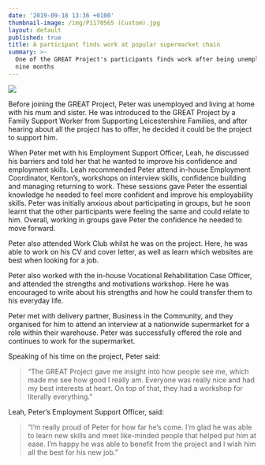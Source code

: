```yaml
---
date: '2019-09-18 13:36 +0100'
thumbnail-image: /img/P1170565 (Custom).jpg
layout: default
published: true
title: A participant finds work at popular supermarket chain
summary: >-
  One of the GREAT Project's participants finds work after being unemployed for
  nine months
---
```

![]({{site.baseurl}}/img/P1170565%20(Custom)%20(1).jpg)

Before joining the GREAT Project, Peter was unemployed and living at home with his mum and sister. He was introduced to the GREAT Project by a Family Support Worker from Supporting Leicestershire Families, and after hearing about all the project has to offer, he decided it could be the project to support him. 

When Peter met with his Employment Support Officer, Leah, he discussed his barriers and told her that he wanted to improve his confidence and employment skills. Leah recommended Peter attend in-house Employment Coordinator, Kenton’s, workshops on interview skills, confidence building and managing returning to work. These sessions gave Peter the essential knowledge he needed to feel more confident and improve his employability skills. Peter was initially anxious about participating in groups, but he soon learnt that the other participants were feeling the same and could relate to him. Overall, working in groups gave Peter the confidence he needed to move forward. 

Peter also attended Work Club whilst he was on the project. Here, he was able to work on his CV and cover letter, as well as learn which websites are best when looking for a job. 

Peter also worked with the in-house Vocational Rehabilitation Case Officer, and attended the strengths and motivations workshop. Here he was encouraged to write about his strengths and how he could transfer them to his everyday life. 

Peter met with delivery partner, Business in the Community, and they organised for him to attend an interview at a nationwide supermarket for a role within their warehouse. Peter was successfully offered the role and continues to work for the supermarket. 

Speaking of his time on the project, Peter said:

> “The GREAT Project gave me insight into how people see me, which made me see how good I really am. Everyone was really nice and had my best interests at heart. On top of that, they had a workshop for literally everything.”

Leah, Peter’s Employment Support Officer, said: 

> “I’m really proud of Peter for how far he’s come. I’m glad he was able to learn new skills and meet like-minded people that helped put him at ease. I’m happy he was able to benefit from the project and I wish him all the best for his new job.”

